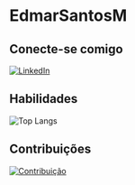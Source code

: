 
# EdmarSantosM

## Conecte-se comigo
[![LinkedIn](https://img.shields.io/badge/LinkedIn-000?style=for-the-badge&logo=linkedin&logoColor=0E76A8)](https://www.linkedin.com/in/edmar-santos-m)

## Habilidades
![Top Langs](https://github-readme-stats-git-masterrstaa-rickstaa.vercel.app/api/top-langs/?username=EdmarSantosM&bg_color=000&border_color=30A3DC&title_color=E94D5F&text_color=)


## Contribuições

[![Contribuição](https://img.shields.io/badge/Contribuição-000?style=for-the-badge&logoColor=0E76A8)](https://github.com/EdmarSantosM/dio-lab-open-source)
